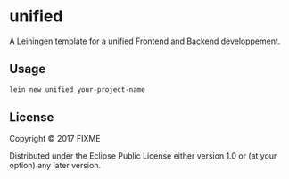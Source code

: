 # unified

A Leiningen template for a unified Frontend and Backend developpement.

## Usage

```bash
lein new unified your-project-name
```
## License

Copyright © 2017 FIXME

Distributed under the Eclipse Public License either version 1.0 or (at
your option) any later version.
